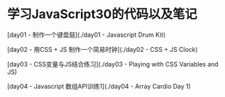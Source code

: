# 学习JavaScript30的代码以及笔记

[day01 - 制作一个键盘鼓](./day01 - Javascript Drum Kit)

[day02 - 用CSS + JS 制作一个简易时钟](./day02 - CSS + JS Clock)

[day03 - CSS变量与JS结合练习](./day03 - Playing with CSS Variables and JS)

[day04 - Javascript 数组API训练1](./day04 - Array Cardio Day 1)